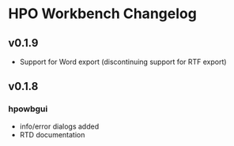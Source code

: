 # HPO Workbench Changelog

## v0.1.9
* Support for Word export (discontinuing support for RTF export)


## v0.1.8

### hpowbgui

* info/error dialogs added
* RTD documentation
